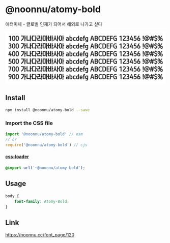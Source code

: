 # @noonnu/atomy-bold

애터미체 - 글로벌 인재가 되어서 해외로 나가고 싶다

![example](./example.png)

## Install

```bash
npm install @noonnu/atomy-bold --save
```

### Import the CSS file

```js
import '@noonnu/atomy-bold' // esm
// or
require('@noonnu/atomy-bold') // cjs
```

#### [css-loader](https://github.com/webpack-contrib/css-loader)

```css
@import url('~@noonnu/atomy-bold');
```

## Usage

```css
body {
    font-family: Atomy-Bold;
}
```

## Link

https://noonnu.cc/font_page/120
